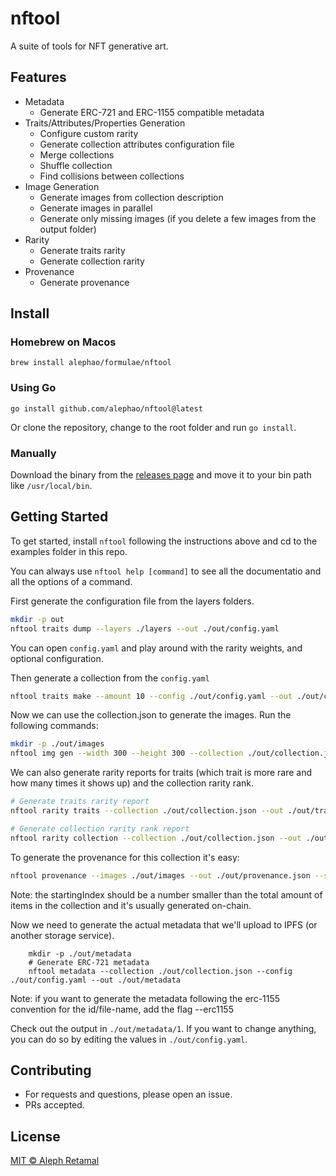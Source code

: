 # nftool

A suite of tools for NFT generative art.

## Features

* Metadata
   * Generate ERC-721 and ERC-1155 compatible metadata
* Traits/Attributes/Properties Generation
   * Configure custom rarity
   * Generate collection attributes configuration file
   * Merge collections
   * Shuffle collection
   * Find collisions between collections
* Image Generation
   * Generate images from collection description
   * Generate images in parallel
   * Generate only missing images (if you delete a few images from the output folder)
* Rarity
   * Generate traits rarity
   * Generate collection rarity
* Provenance
   * Generate provenance

## Install

### Homebrew on Macos

`brew install alephao/formulae/nftool`

### Using Go

`go install github.com/alephao/nftool@latest`

Or clone the repository, change to the root folder and run `go install`.

### Manually

Download the binary from the [releases page](https://github.com/alephao/nftool/releases) and move it to your bin path like `/usr/local/bin`.

## Getting Started

To get started, install `nftool` following the instructions above and cd to the examples folder in this repo.

You can always use `nftool help [command]` to see all the documentatio and all the options of a command.

First generate the configuration file from the layers folders.

```sh
mkdir -p out
nftool traits dump --layers ./layers --out ./out/config.yaml
```

You can open `config.yaml` and play around with the rarity weights, and optional configuration.

Then generate a collection from the `config.yaml`

```sh
nftool traits make --amount 10 --config ./out/config.yaml --out ./out/collection.json
```

Now we can use the collection.json to generate the images. Run the following commands:

```sh
mkdir -p ./out/images
nftool img gen --width 300 --height 300 --collection ./out/collection.json --config ./out/config.yaml --out ./out/images
```

We can also generate rarity reports for traits (which trait is more rare and how many times it shows up) and the collection rarity rank.

```sh
# Generate traits rarity report
nftool rarity traits --collection ./out/collection.json --out ./out/traits_rarity.json

# Generate collection rarity rank report
nftool rarity collection --collection ./out/collection.json --out ./out/collection_rarity.json
```

To generate the provenance for this collection it's easy:

```sh
nftool provenance --images ./out/images --out ./out/provenance.json --startingIndex 2
```

Note: the startingIndex should be a number smaller than the total amount of items in the collection and it's usually generated on-chain.

Now we need to generate the actual metadata that we'll upload to IPFS (or another storage service).

```
	mkdir -p ./out/metadata
	# Generate ERC-721 metadata
	nftool metadata --collection ./out/collection.json --config ./out/config.yaml --out ./out/metadata
```

Note: if you want to generate the metadata following the erc-1155 convention for the id/file-name, add the flag --erc1155

Check out the output in `./out/metadata/1`. If you want to change anything, you can do so by editing the values in `./out/config.yaml`.

## Contributing

* For requests and questions, please open an issue.
* PRs accepted.

## License

[MIT © Aleph Retamal](LICENSE)